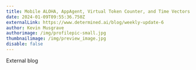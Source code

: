 ```yaml
---
title: Mobile ALOHA, AppAgent, Virtual Token Counter, and Time Vectors
date: 2024-01-09T09:55:36.750Z
externalLink: https://www.determined.ai/blog/weekly-update-6
author: Kevin Musgrave
authorimage: /img/profilepic-small.jpg
thumbnailimage: /img/preview_image.jpg
disable: false
---
```

E﻿xternal blog
